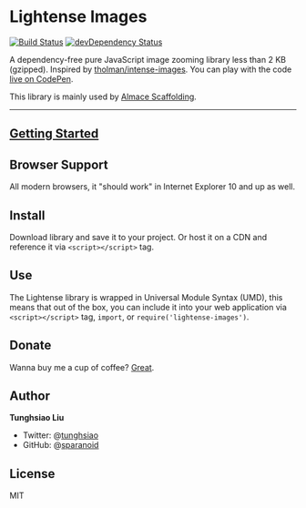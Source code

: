 # Lightense Images

[![Build Status](https://travis-ci.org/sparanoid/lightense-images.svg?branch=master)](https://travis-ci.org/sparanoid/lightense-images)
[![devDependency Status](https://david-dm.org/sparanoid/lightense-images/dev-status.svg?theme=shields.io)](https://david-dm.org/sparanoid/lightense-images#info=devDependencies)

A dependency-free pure JavaScript image zooming library less than 2 KB (gzipped). Inspired by [tholman/intense-images](https://github.com/tholman/intense-images). You can play with the code [live on CodePen](http://codepen.io/sparanoid/pen/yOJyjV).

This library is mainly used by [Almace Scaffolding](https://github.com/sparanoid/almace-scaffolding).

-----

## [Getting Started](http://sparanoid.com/work/lightense-images/)

## Browser Support

All modern browsers, it "should work" in Internet Explorer 10 and up as well.

## Install
Download library and save it to your project. Or host it on a CDN and reference it via `<script></script>` tag.

## Use
The Lightense library is wrapped in Universal Module Syntax (UMD), this means that out of the box, you can include it into your web application via `<script></script>` tag, `import`, or `require('lightense-images')`.


## Donate

Wanna buy me a cup of coffee? [Great](http://sparanoid.com/donate/).

## Author

**Tunghsiao Liu**

- Twitter: @[tunghsiao](http://twitter.com/tunghsiao)
- GitHub: @[sparanoid](http://github.com/sparanoid)

## License

MIT
